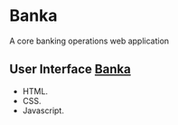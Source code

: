 # Banka
A core banking operations web application

## User Interface [Banka](https://nkpremices.github.io/Banka/UI/)
* HTML.
* CSS.
* Javascript.
